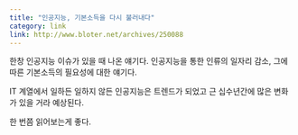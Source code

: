 ```yaml
---
title: "인공지능, 기본소득을 다시 불러내다"
category: link
link: http://www.bloter.net/archives/250088
---
```


한창 인공지능 이슈가 있을 때 나온 얘기다. 인공지능을 통한 인류의 일자리 감소, 그에 따른 기본소득의 필요성에 대한 얘기다.

IT 계열에서 일하든 일하지 않든 인공지능은 트렌드가 되었고 근 십수년간에 많은 변화가 있을 거라 예상된다.

한 번쯤 읽어보는게 좋다.
